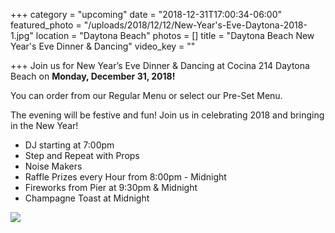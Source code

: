 +++
category = "upcoming"
date = "2018-12-31T17:00:34-06:00"
featured_photo = "/uploads/2018/12/12/New-Year's-Eve-Daytona-2018-1.jpg"
location = "Daytona Beach"
photos = []
title = "Daytona Beach New Year's Eve Dinner & Dancing"
video_key = ""

+++
Join us for New Year’s Eve Dinner & Dancing at Cocina 214 Daytona Beach on **Monday, December 31, 2018!**

You can order from our Regular Menu or select our Pre-Set Menu.

The evening will be festive and fun! Join us in celebrating 2018 and bringing in the New Year!

* DJ starting at 7:00pm
* Step and Repeat with Props
* Noise Makers
* Raffle Prizes every Hour from 8:00pm - Midnight
* Fireworks from Pier at 9:30pm & Midnight
* Champagne Toast at Midnight

![](/uploads/2018/12/12/New-Year's-Eve-Daytona-2018-1.jpg)